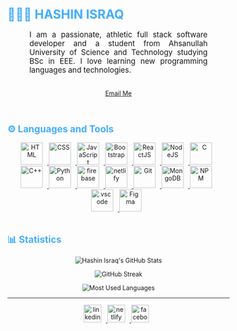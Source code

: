 <h1 style="color: #44AEFB;"> 👨🏻‍💻 HASHIN ISRAQ</h1>

<p align:"center" style="text-align: justify; margin: 0 50px; font-size: 17px;" >
    I am a passionate, athletic full stack software developer and a student from Ahsanullah University of Science and Technology studying BSc in EEE. I love learning new programming languages and technologies.
<br>
<br>
<div align="center">

[Email Me](hashinisraq.hi@gmail.com)
</div>
</p>
<br>

<!-- Languages and Tools -->
<h2 style="color: #44AEFB">⚙️ Languages and Tools</h2>
<!-- Icons Resources -->
<!-- https://devicon.dev/ -->
<!-- https://cdn.jsdelivr.net/npm/simple-icons@v3/icons/ -->
<div align="center">
  <a href="https://developer.mozilla.org/en-US/docs/Web/HTML" target="_blank" rel="noreferrer">
      <img  alt="HTML" height="50px" style="padding-right:10px;" src="https://cdn.jsdelivr.net/gh/devicons/devicon/icons/html5/html5-original.svg"/>
  </a>
  <a href="https://developer.mozilla.org/en-US/docs/Web/CSS" target="_blank" rel="noreferrer">
      <img  alt="CSS" height="50px" style="padding-right:10px;" src="https://cdn.jsdelivr.net/gh/devicons/devicon/icons/css3/css3-original.svg"/>
  </a>
  <a href="https://developer.mozilla.org/en-US/docs/Web/JavaScript" target="_blank" rel="noreferrer">
      <img  alt="JavaScript" height="50px" style="padding-right:10px;" src="https://cdn.jsdelivr.net/gh/devicons/devicon/icons/javascript/javascript-plain.svg"/>
  </a>
  <a href="https://getbootstrap.com/" target="_blank" rel="noreferrer">
      <img  alt="Bootstrap" height="50px" style="padding-right:10px;" src="https://cdn.jsdelivr.net/gh/devicons/devicon/icons/bootstrap/bootstrap-original.svg"/>
  </a>
  <a href="https://reactjs.org/" target="_blank" rel="noreferrer">
      <img  alt="ReactJS" height="50px" style="padding-right:10px;" src="https://cdn.jsdelivr.net/gh/devicons/devicon/icons/react/react-original.svg" />
  </a>
  <a href="https://nodejs.org/en/" target="_blank" rel="noreferrer">
      <img  alt="NodeJS" height="50px" style="padding-right:10px;" src="https://cdn.jsdelivr.net/gh/devicons/devicon/icons/nodejs/nodejs-original.svg"/>
  </a>
  <a href="https://www.cprogramming.com/" target="_blank" rel="noreferrer">
      <img  alt="C" height="50px" style="padding-right:10px;" src="https://cdn.jsdelivr.net/gh/devicons/devicon/icons/c/c-original.svg"/>
  </a>
  <a href="https://cplusplus.com/" target="_blank" rel="noreferrer">
      <img  alt="C++" height="50px" style="padding-right:10px;" src="https://cdn-icons-png.flaticon.com/512/6132/6132222.png"/>
  </a>
  <a href="https://www.python.org/" target="_blank" rel="noreferrer">
      <img  alt="Python" height="50px" style="padding-right:10px;" src="https://cdn.jsdelivr.net/gh/devicons/devicon/icons/python/python-original.svg"/>
  </a>
  <a href="https://firebase.google.com/" target="_blank" rel="noreferrer">
      <img  alt="firebase" height="50px" style="padding-right:10px;" src="https://cdn.jsdelivr.net/gh/devicons/devicon/icons/firebase/firebase-plain.svg"/>
  </a>
  <a href="https://www.netlifycms.org/" target="_blank" rel="noreferrer">
      <img  alt="netlify" height="50px" style="padding-right:10px;" src="https://cdn.iconscout.com/icon/free/png-256/netlify-3628945-3030170.png"/>
  </a>
  <a href="https://git-scm.com/" target="_blank" rel="noreferrer">
      <img  alt="Git" height="50px" style="padding-right:10px;" src="https://cdn.jsdelivr.net/gh/devicons/devicon/icons/git/git-original.svg"/>
  </a>
  <a href="https://www.mongodb.com/" target="_blank" rel="noreferrer">
      <img  alt="MongoDB" height="50px" style="padding-right:10px;" src="https://cdn.jsdelivr.net/gh/devicons/devicon/icons/mongodb/mongodb-original.svg"/>
  </a>
  <a href="https://www.npmjs.com/" target="_blank" rel="noreferrer">
      <img  alt="NPM" height="50px" style="padding-right:10px;" src="https://cdn.jsdelivr.net/gh/devicons/devicon/icons/npm/npm-original-wordmark.svg"/>
  </a>
  <a href="https://code.visualstudio.com/" target="_blank" rel="noreferrer">
      <img  alt="vscode" height="50px" style="padding-right:10px;"src="https://cdn.jsdelivr.net/gh/devicons/devicon/icons/vscode/vscode-original.svg"/>
  </a>
  <a href="https://www.figma.com/" target="_blank" rel="noreferrer">
      <img  alt="Figma" height="50px" style="padding-right:10px;" src="https://cdn.jsdelivr.net/gh/devicons/devicon/icons/figma/figma-original.svg"/>
  </a>
</div>
<br>

<!-- Statistics -->
<h2 style="color: #44AEFB">📊 Statistics</h2>

<!-- Begin Stats Cards -->
<div class="stats" align="center">

![Hashin Israq's GitHub Stats](https://github-readme-stats.vercel.app/api?username=hashinisraq&hide=stars&count_private=true&show_icons=true&theme=algolia&border_radius=20)

![GitHub Streak](https://streak-stats.demolab.com?user=hashinisraq&count_private=true&theme=algolia&border_radius=20)

![Most Used Languages](https://github-readme-stats.vercel.app/api/top-langs/?username=hashinisraq&layout=compact&show_icons=true&theme=algolia&border_radius=20)
</div>
<!--  End Stats Cards -->

---
<!-- Begin Footer -->
<div class="footer" align="center" style="margin:15px;">
    </a>
    <a href="https://www.linkedin.com/in/hashinisraq/" target="_blank">
        <img style="margin:0 10px 10px 0;" src="https://upload.wikimedia.org/wikipedia/commons/thumb/f/f8/LinkedIn_icon_circle.svg/2048px-LinkedIn_icon_circle.svg.png" alt="linkedin" width="40px"/>
    </a>
    <a href="https://hashin-israq-portfolio.netlify.app" target="_blank">
        <img  style="margin:0 10px 10px 0;" src="https://cdn.iconscout.com/icon/free/png-256/netlify-3628945-3030170.png" alt="netlify" width="40px"/>
    <a href="https://www.facebook.com/hashinisraqhi/" target="_blank">
        <img  style="margin:0 10px 10px 0;" src="https://i.ibb.co/qyqHksC/facebook-logo-trasparent.png" alt="facebook" width="40px"/>
</div>
<!-- End Footer -->

<!-- 
🔗 Link 🔗
- My Portfolio Page:
[https://hashin-israq-portfolio.netlify.app]
-->
